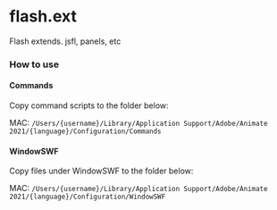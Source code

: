 flash.ext
=========

Flash extends. jsfl, panels, etc

### How to use

#### Commands

Copy command scripts to the folder below:

MAC: `/Users/{username}/Library/Application Support/Adobe/Animate 2021/{language}/Configuration/Commands`

#### WindowSWF

Copy files under WindowSWF to the folder below:

MAC: `/Users/{username}/Library/Application Support/Adobe/Animate 2021/{language}/Configuration/WindowSWF`
